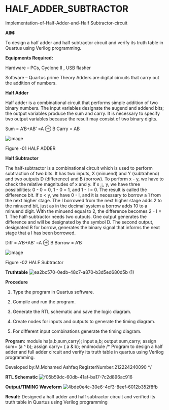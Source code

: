 # HALF_ADDER_SUBTRACTOR

Implementation-of-Half-Adder-and-Half Subtractor-circuit

**AIM:**

To design a half adder and half subtractor circuit and verify its truth table in Quartus using Verilog programming.

**Equipments Required:**

Hardware – PCs, Cyclone II , USB flasher 

Software – Quartus prime Theory Adders are digital circuits that carry out the addition of numbers.

**Half Adder**

Half adder is a combinational circuit that performs simple addition of two binary numbers. The input variables designate the augend and addend bits; the output variables produce the sum and carry. It is necessary to specify two output variables because the result may consist of two binary digits.

Sum = A’B+AB’ =A ⊕ B Carry = AB

![image](https://github.com/naavaneetha/HALF_ADDER_SUBTRACTOR/assets/154305477/bd4a0b2c-cdbc-4184-ab08-81578f121e1f)

Figure -01 HALF ADDER

**Half Subtractor**

The half-subtractor is a combinational circuit which is used to perform subtraction of two bits. It has two inputs, X (minuend) and Y (subtrahend) and two outputs D (difference) and B (borrow). To perform x - y, we have to check the relative magnitudes of x and y. If x ;;, y, we have three possibilities: 0 - 0 = 0, 1 - 0 = 1, and 1 - I = 0. The result is called the difference bit. If x < y, we have 0 - I, and it is necessary to borrow a 1 from the next higher stage. The I borrowed from the next higher stage adds 2 to the minuend bit, just as in the decimal system a borrow adds 10 to a minuend digit. With the minuend equal to 2, the difference becomes 2 - I = 1. The half-subtractor needs two outputs. One output generates the difference and will be designated by the symbol D. The second output, designated B for borrow, generates the binary signal that informs the next stage that a I has been borrowed. 

Diff = A’B+AB’ =A ⊕ B
Borrow = A’B

 ![image](https://github.com/naavaneetha/HALF_ADDER_SUBTRACTOR/assets/154305477/d76b099c-513f-4e7c-843a-e2fd028a531a)

Figure -02 HALF Subtractor

**Truthtable**
![ea2bc570-0edb-48c7-a870-b3d5ed680d5b (1)](https://github.com/user-attachments/assets/eee4bd2c-ca4e-4b3a-8cc7-5a1b3c259284)


**Procedure**

1.	Type the program in Quartus software.

2.	Compile and run the program.

3.	Generate the RTL schematic and save the logic diagram.

4.	Create nodes for inputs and outputs to generate the timing diagram.

5.	For different input combinations generate the timing diagram.


**Program:**
module ha(a,b,sum,carry);
input a,b;
output sum,carry;
assign sum= (a ^ b);
assign carry= ( a & b);
endmodule 
/* Program to design a half adder and full adder circuit and verify its truth table in quartus using Verilog programming.

Developed by:M.Mohamed Ashfaq
RegisterNumber:212224240090  */

**RTL Schematic**
![f05b59dc-60db-41af-ba17-7c2d896ac916](https://github.com/user-attachments/assets/e734f851-ea01-466f-87d3-460fc1849b2b)

**Output/TIMING Waveform**
![4bde0e4c-30e6-4cf3-8eef-6012b352f8fb](https://github.com/user-attachments/assets/c0bbafad-189e-4fd5-b94f-718dba286e74)

**Result:**
Designed a half adder and half subtractor circuit and verified its truth table in Quartus using Verilog
programming
